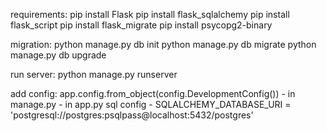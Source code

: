 requirements:
    pip install Flask
    pip install flask_sqlalchemy
    pip install flask_script
    pip install flask_migrate
    pip install psycopg2-binary
 
migration:
    python manage.py db init
    python manage.py db migrate
    python manage.py db upgrade

run server:
    python manage.py runserver
    
add config:
    app.config.from_object(config.DevelopmentConfig())
    - in manage.py
    - in app.py
    sql config - SQLALCHEMY_DATABASE_URI = 'postgresql://postgres:psqlpass@localhost:5432/postgres'
    